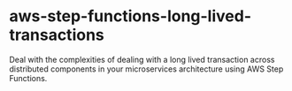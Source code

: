 # aws-step-functions-long-lived-transactions
Deal with the complexities of dealing with a long lived transaction across distributed components in your microservices architecture using AWS Step Functions.
